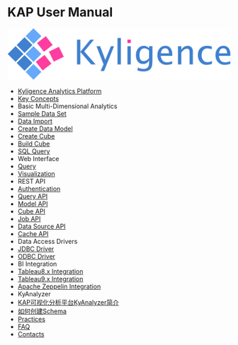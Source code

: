 # KAP User Manual

![logo](logo.jpg)

* [Kyligence Analytics Platform](introduction/README.md)
 * [Key Concepts](introduction/concepts.md)
* Basic Multi-Dimensional Analytics
 * [Sample Data Set](molap/dataset.cn.md)
 * [Data Import](molap/datasource.cn.md)
 * [Create Data Model](molap/datamodel.cn.md)
 * [Create Cube](molap/create_cube.cn.md)
 * [Build Cube](molap/build_cube.cn.md)
 * [SQL Query](molap/query.cn.md)
* Web Interface
 * [Query](gui/web.cn.md)
 * [Visualization](gui/visualization.cn.md)
* REST API
 * [Authentication](rest/authentication.cn.md)
 * [Query API](rest/query_api.cn.md)
 * [Model API](rest/model_api.cn.md)
 * [Cube API](rest/cube_api.cn.md)
 * [Job API](rest/job_api.cn.md)
 * [Data Source API](rest/metadata_api.cn.md)
 * [Cache API](rest/cache_api.cn.md)
* Data Access Drivers
 * [JDBC Driver](driver/jdbc.cn.md)
 * [ODBC Driver](driver/odbc.cn.md)
* BI Integration
 * [Tableau8.x Integration](integration/tableau_8.cn.md)
 * [Tableau9.x Integration](integration/tableau_9.cn.md)
 * [Apache Zeppelin Integration](integration/zeppelin.cn.md)
* KyAnalyzer
 * [KAP可视化分析平台KyAnalyzer简介](integration/saiku.cn.md)
 * [如何创建Schema](integration/saiku_mondrian_schema.cn.md)
* [Practices](practice/README.md)
* [FAQ](faq/README.md)
* [Contacts](contact/README.md)

